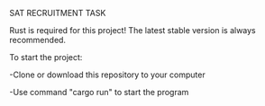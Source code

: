 SAT RECRUITMENT TASK

Rust is required for this project! The latest stable version is always recommended.

To start the project:

-Clone or download this repository to your computer

-Use command "cargo run" to start the program